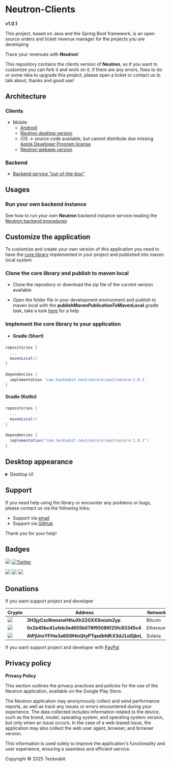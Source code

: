 # Neutron-Clients

**v1.0.1**

This project, based on Java and the Spring Boot framework, is an open source orders and ticket
revenue
manager for the projects you are developing

Trace your revenues with **Neutron**!

This repository contains the clients version of **Neutron**,
so if you want to customize you can fork it and work on it, if there are any errors, fixes to do or
some idea to upgrade this project, please open a ticket or contact us to talk about, thanks and good
use!

## Architecture

### Clients

- Mobile
  - [Android](https://play.google.com/store/apps/details?id=com.tecknobit.neutron)
  - [Neutron desktop version](https://github.com/N7ghtm4r3/Neutron-Clients/releases/tag/1.0.1)
  - iOS -> source code available, but cannot distribute due
    missing [Apple Developer Program license](https://developer.apple.com/programs/)
  - [Neutron webapp version](https://github.com/N7ghtm4r3/Neutron-Clients/releases/tag/1.0.1)

### Backend

- [Backend service "out-of-the-box"](https://github.com/N7ghtm4r3/Neutron/releases/tag/1.0.1)

## Usages

### Run your own backend instance

See how to run your own **Neutron** backend instance service reading
the [Neutron backend procedures](https://github.com/N7ghtm4r3/Neutron#readme)

## Customize the application

To customize and create your own version of this application you need to have
the [core library](https://github.com/N7ghtm4r3/Neutron/tree/main/core)
implemented in your project and published into maven local system

### Clone the core library and publish to maven local

- Clone the repository or download the zip file of the current version available

- Open the folder file in your development environment and publish to maven local with the
  **publishMavenPublicationToMavenLocal** gradle task, take a
  look [here](https://docs.gradle.org/current/userguide/publishing_maven.html)
  for a help

### Implement the core library to your application

- #### Gradle (Short)

```gradle
repositories {
  ...
  mavenLocal()
}

dependencies {
  implementation 'com.tecknobit.neutroncore:neutroncore:1.0.1'
}
```

#### Gradle (Kotlin)

```gradle
repositories {
  ...
  mavenLocal()
}

dependencies {
  implementation("com.tecknobit.neutroncore:neutroncore:1.0.1")
}
```

## Desktop appearance

<details>
  <summary>Desktop UI</summary>
  <img src="https://github.com/N7ghtm4r3/Neutron-Clients/blob/main/images/revenues_desktop_eng.png" alt="revenues"/>
  <img src="https://github.com/N7ghtm4r3/Neutron-Clients/blob/main/images/project_desktop_eng.png" alt="project"/>
</details>

## Support

If you need help using the library or encounter any problems or bugs, please contact us via the
following links:

- Support via [email](mailto:infotecknobitcompany@gmail.com)
- Support via [GitHub](https://github.com/N7ghtm4r3/Neutron-Clients/issues/new)

Thank you for your help!

## Badges

[![](https://img.shields.io/badge/Google_Play-414141?style=for-the-badge&logo=google-play&logoColor=white)](https://play.google.com/store/apps/developer?id=Tecknobit)
[![Twitter](https://img.shields.io/badge/Twitter-1DA1F2?style=for-the-badge&logo=twitter&logoColor=white)](https://twitter.com/tecknobit)

[![](https://img.shields.io/badge/Java-ED8B00?style=for-the-badge&logo=java&logoColor=white)](https://www.oracle.com/java/)
[![](https://img.shields.io/badge/Kotlin-0095D5?&style=for-the-badge&logo=kotlin&logoColor=white)](https://kotlinlang.org/)
[![](https://img.shields.io/badge/Android-3DDC84?style=for-the-badge&logo=android&logoColor=white)](https://play.google.com/store/apps/details?id=com.tecknobit.neutron)

## Donations

If you want support project and developer

| Crypto                                                                                              | Address                                          | Network  |
|-----------------------------------------------------------------------------------------------------|--------------------------------------------------|----------|
| ![](https://img.shields.io/badge/Bitcoin-000000?style=for-the-badge&logo=bitcoin&logoColor=white)   | **3H3jyCzcRmnxroHthuXh22GXXSmizin2yp**           | Bitcoin  |
| ![](https://img.shields.io/badge/Ethereum-3C3C3D?style=for-the-badge&logo=Ethereum&logoColor=white) | **0x1b45bc41efeb3ed655b078f95086f25fc83345c4**   | Ethereum |
| ![](https://img.shields.io/badge/Solana-000?style=for-the-badge&logo=Solana&logoColor=9945FF)       | **AtPjUnxYFHw3a6Si9HinQtyPTqsdbfdKX3dJ1xiDjbrL** | Solana   |

If you want support project and developer
with [PayPal](https://www.paypal.com/donate/?hosted_button_id=5QMN5UQH7LDT4)

## Privacy policy

**Privacy Policy**

This section outlines the privacy practices and policies for the use of the Neutron application,
available on
the Google Play Store.

The Neutron application may anonymously collect and send performance reports, as well as track any
issues or errors encountered during your experience. The data collected includes information related
to the device, such
as the brand, model, operating system, and operating system version, but only when an issue occurs.
In the case of a
web-based issue, the application may also collect the web user agent, browser, and browser version.

This information is used solely to improve the application's functionality and user experience,
ensuring a seamless and
efficient service.

Copyright © 2025 Tecknobit